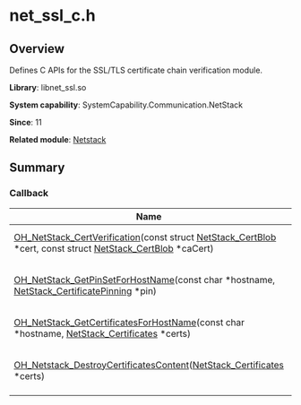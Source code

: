 # net_ssl_c.h


## Overview

Defines C APIs for the SSL/TLS certificate chain verification module.

**Library**: libnet_ssl.so

**System capability**: SystemCapability.Communication.NetStack

**Since**: 11

**Related module**: [Netstack](netstack.md)


## Summary


### Callback

| Name| Description|
| -------- | -------- |
| [OH_NetStack_CertVerification](netstack.md#oh_netstack_certverification)(const struct [NetStack_CertBlob](_net_stack___cert_blob.md) \*cert, const struct [NetStack_CertBlob](_net_stack___cert_blob.md) \*caCert) | Verifies the certificate chain.|
| [OH_NetStack_GetPinSetForHostName](netstack.md#OH_NetStack_GetPinSetForHostName)(const char \*hostname, [NetStack_CertificatePinning](_net_stack___certificate_pinning.md) \*pin) | Obtains the certificate lock information.|
| [OH_NetStack_GetCertificatesForHostName](netstack.md#OH_NetStack_GetCertificatesForHostName)(const char \*hostname, [NetStack_Certificates](_net_stack___certificates.md) \*certs) | Obtains certificate information.|
| [OH_Netstack_DestroyCertificatesContent](netstack.md#OH_Netstack_DestroyCertificatesContent)([NetStack_Certificates](_net_stack___certificates.md) \*certs) | Releases the certificate content.|
